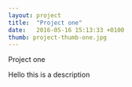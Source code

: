 ```yaml
---
layout: project
title:  "Project one"
date:   2016-05-16 15:13:33 +0100
thumb: project-thumb-one.jpg
---
```

Project one

Hello this is a description
